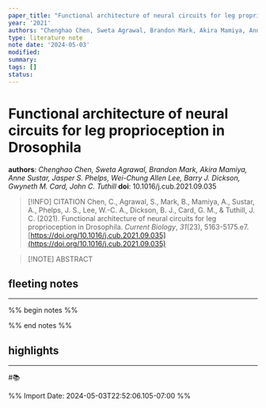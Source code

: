 ```yaml
---
paper_title: "Functional architecture of neural circuits for leg proprioception in Drosophila"
year: '2021'
authors: "Chenghao Chen, Sweta Agrawal, Brandon Mark, Akira Mamiya, Anne Sustar, Jasper S. Phelps, Wei-Chung Allen Lee, Barry J. Dickson, Gwyneth M. Card, John C. Tuthill"
type: literature note
note date: '2024-05-03'
modified: 
summary: 
tags: []
status:
---
```

# Functional architecture of neural circuits for leg proprioception in Drosophila
**authors**: *Chenghao Chen, Sweta Agrawal, Brandon Mark, Akira Mamiya, Anne Sustar, Jasper S. Phelps, Wei-Chung Allen Lee, Barry J. Dickson, Gwyneth M. Card, John C. Tuthill*
**doi**: 10.1016/j.cub.2021.09.035

> [!INFO] CITATION
> Chen, C., Agrawal, S., Mark, B., Mamiya, A., Sustar, A., Phelps, J. S., Lee, W.-C. A., Dickson, B. J., Card, G. M., & Tuthill, J. C. (2021). Functional architecture of neural circuits for leg proprioception in Drosophila. _Current Biology_, _31_(23), 5163-5175.e7. [https://doi.org/10.1016/j.cub.2021.09.035](https://doi.org/10.1016/j.cub.2021.09.035)

> [!NOTE] ABSTRACT
> 
> 

## fleeting notes
---
%% begin notes %% 


%% end notes %% 
## highlights
---
#📚 

%% Import Date: 2024-05-03T22:52:06.105-07:00 %%
